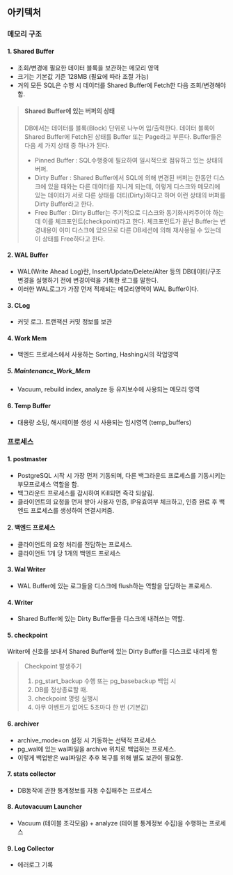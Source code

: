 ## 아키텍처
### 메모리 구조
#### 1. Shared Buffer
- 조회/변경에 필요한 데이터 블록을 보관하는 메모리 영역
- 크기는 기본값 기준 128MB (필요에 따라 조절 가능)
- 거의 모든 SQL은 수행 시 데이터를 Shared Buffer에 Fetch한 다음 조회/변경해야 함.
> #### Shared Buffer에 있는 버퍼의 상태
> DB에서는 데이터를 블록(Block) 단위로 나누어 입/출력한다. 데이터 블록이 Shared Buffer에 Fetch된 상태를 Buffer 또는 Page라고 부른다. Buffer들은 다음 세 가지 상태 중 하나가 된다.
>  * Pinned Buffer : SQL수행중에 필요하여 일시적으로 점유하고 있는 상태의 버퍼.
>  * Dirty Buffer : Shared Buffer에서 SQL에 의해 변경된 버퍼는 한동안 디스크에 있을 때와는 다른 데이터를 지니게 되는데, 이렇게 디스크와 메모리에 있는 데이터가 서로 다른 상태를 더티(Dirty)하다고 하며 이런 상태의 버퍼를 Dirty Buffer라고 한다.
>  * Free Buffer  : Dirty Buffer는 주기적으로 디스크와 동기화시켜주어야 하는데 이를 체크포인트(checkpoint)라고 한다. 체크포인트가 끝난 Buffer는 변경내용이 이미 디스크에 있으므로 다른 DB세션에 의해 재사용될 수 있는데 이 상태를 Free하다고 한다.

#### 2. WAL Buffer
- WAL(Write Ahead Log)란, Insert/Update/Delete/Alter 등의 DB데이터/구조변경을 실행하기 전에 변경이력을 기록한 로그를 말한다.
- 이러한 WAL로그가 가장 먼저 적재되는 메모리영역이 WAL Buffer이다.

#### 3. CLog
- 커밋 로그. 트랜잭션 커밋 정보를 보관

#### 4. Work Mem
- 백엔드 프로세스에서 사용하는 Sorting, Hashing시의 작업영역

##### 5. Maintenance_Work_Mem
- Vacuum, rebuild index, analyze 등 유지보수에 사용되는 메모리 영역

#### 6. Temp Buffer
- 대용량 소팅, 해시테이블 생성 시 사용되는 임시영역 (temp_buffers)

### 프로세스
#### 1. postmaster
- PostgreSQL 시작 시 가장 먼저 기동되며, 다른 백그라운드 프로세스를 기동시키는 부모프로세스 역할을 함.
- 백그라운드 프로세스를 감시하여 Kill되면 즉각 되살림.
- 클라이언트의 요청을 먼저 받아 사용자 인증, IP유효여부 체크하고, 인증 완료 후 백엔드 프로세스를 생성하여 연결시켜줌.

#### 2. 백엔드 프로세스
- 클라이언트의 요청 처리를 전담하는 프로세스.
- 클라이언트 1개 당 1개의 백엔드 프로세스

#### 3. Wal Writer
- WAL Buffer에 있는 로그들을 디스크에 flush하는 역할을 담당하는 프로세스.

#### 4. Writer 
- Shared Buffer에 있는 Dirty Buffer들을 디스크에 내려쓰는 역할.

#### 5. checkpoint
Writer에 신호를 보내서 Shared Buffer에 있는 Dirty Buffer를 디스크로 내리게 함
> Checkpoint 발생주기
>   1. pg_start_backup 수행 또는 pg_basebackup 백업 시
>   2. DB를 정상종료할 때.
>   3. checkpoint 명령 실행시
>   4. 아무 이벤트가 없어도 5초마다 한 번 (기본값)

#### 6. archiver
- archive_mode=on 설정 시 기동하는 선택적 프로세스
- pg_wal에 있는 wal파일을 archive 위치로 백업하는 프로세스.
- 이렇게 백업받은 wal파일은 추후 복구를 위해 별도 보관이 필요함.

#### 7. stats collector
- DB동작에 관한 통계정보를 자동 수집해주는 프로세스

#### 8. Autovacuum Launcher
- Vacuum (테이블 조각모음) + analyze (테이블 통계정보 수집)을 수행하는 프로세스

#### 9. Log Collector
- 에러로그 기록
      

